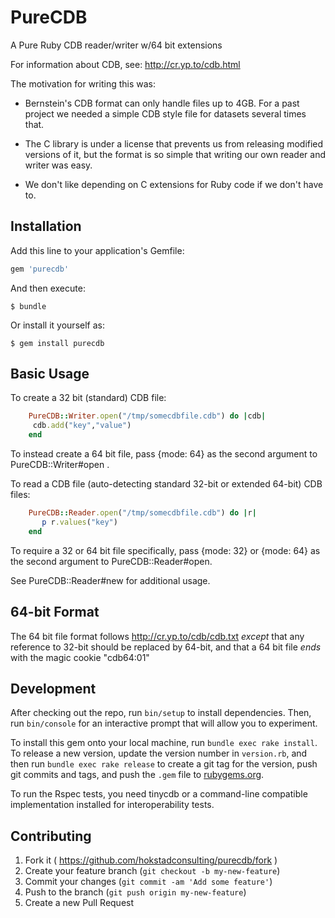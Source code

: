 # PureCDB

A Pure Ruby CDB reader/writer w/64 bit extensions

For information about CDB, see: http://cr.yp.to/cdb.html

The motivation for writing this was:

 * Bernstein's CDB format can only handle files up to 4GB. For a past project
 we needed a simple CDB style file for datasets several times that.
 
 * The C library is under a license that prevents us from releasing modified versions of it,
 but the format is so simple that writing our own reader and writer was easy.
 
 * We don't like depending on C extensions for Ruby code if we don't have to.



## Installation

Add this line to your application's Gemfile:

```ruby
gem 'purecdb'
```

And then execute:

    $ bundle

Or install it yourself as:

    $ gem install purecdb

## Basic Usage

To create a 32 bit (standard) CDB file:

```ruby
    PureCDB::Writer.open("/tmp/somecdbfile.cdb") do |cdb| 
     cdb.add("key","value")
    end
```

To instead create a 64 bit file, pass {mode: 64} as the second argument to PureCDB::Writer#open .


To read a CDB file (auto-detecting standard 32-bit or extended 64-bit) CDB files:

```ruby
    PureCDB::Reader.open("/tmp/somecdbfile.cdb") do |r|
       p r.values("key")
    end
```

To require a 32 or 64 bit file specifically, pass {mode: 32} or {mode: 64} as
the second argument to PureCDB::Reader#open.

See PureCDB::Reader#new for additional usage.


## 64-bit Format

The 64 bit file format follows http://cr.yp.to/cdb/cdb.txt *except* that any
reference to 32-bit should be replaced by 64-bit, and that a 64 bit file
*ends* with the magic cookie "cdb64:01"




## Development

After checking out the repo, run `bin/setup` to install dependencies. Then, run
`bin/console` for an interactive prompt that will allow you to experiment.

To install this gem onto your local machine, run `bundle exec rake install`. To
release a new version, update the version number in `version.rb`, and then run
`bundle exec rake release` to create a git tag for the version, push git commits
and tags, and push the `.gem` file to [rubygems.org](https://rubygems.org).

To run the Rspec tests, you need tinycdb or a command-line compatible implementation
installed for interoperability tests.


## Contributing

1. Fork it ( https://github.com/hokstadconsulting/purecdb/fork )
2. Create your feature branch (`git checkout -b my-new-feature`)
3. Commit your changes (`git commit -am 'Add some feature'`)
4. Push to the branch (`git push origin my-new-feature`)
5. Create a new Pull Request
